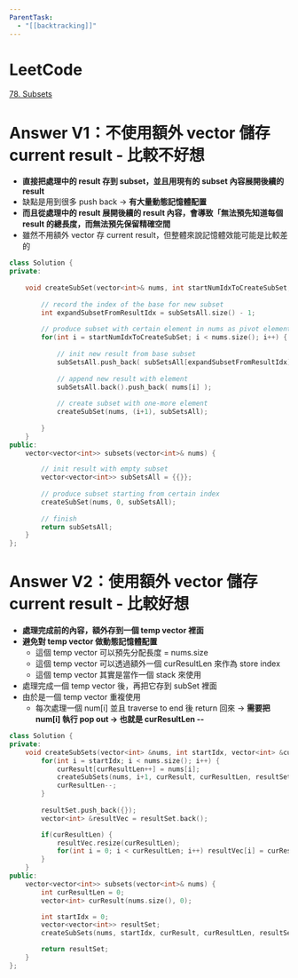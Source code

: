 ```yaml
---
ParentTask:
  - "[[backtracking]]"
---
```


# LeetCode
[78. Subsets](https://leetcode.com/problems/subsets/)

# Answer V1：不使用額外 vector 儲存 current result - 比較不好想
- **直接把處理中的 result 存到 subset，並且用現有的 subset 內容展開後續的 result**
- 缺點是用到很多 push back -> **有大量動態記憶體配置**
- **而且從處理中的 result 展開後續的 result 內容，會導致「無法預先知道每個 result 的總長度，而無法預先保留精確空間**
- 雖然不用額外 vector 存 current result，但整體來說記憶體效能可能是比較差的
```Cpp
class Solution {
private:
    
    void createSubSet(vector<int>& nums, int startNumIdxToCreateSubSet, vector<vector<int>>& subSetsAll) {
       
        // record the index of the base for new subset
        int expandSubsetFromResultIdx = subSetsAll.size() - 1;
        
        // produce subset with certain element in nums as pivot element
        for(int i = startNumIdxToCreateSubSet; i < nums.size(); i++) {
        
            // init new result from base subset
            subSetsAll.push_back( subSetsAll[expandSubsetFromResultIdx] );
            
            // append new result with element
            subSetsAll.back().push_back( nums[i] );
            
            // create subset with one-more element
            createSubSet(nums, (i+1), subSetsAll);
            
        }   
    }
public:
    vector<vector<int>> subsets(vector<int>& nums) {

        // init result with empty subset
        vector<vector<int>> subSetsAll = {{}};
        
        // produce subset starting from certain index
        createSubSet(nums, 0, subSetsAll);
        
        // finish
        return subSetsAll;
    }
};
``` 

# Answer V2：使用額外 vector 儲存 current result - 比較好想
- **處理完成前的內容，額外存到一個 temp vector 裡面**
- **避免對 temp vector 做動態記憶體配置**
	- 這個 temp vector 可以預先分配長度 = nums.size
	- 這個 temp vector 可以透過額外一個 curResultLen 來作為 store index
	- 這個 temp vector 其實是當作一個 stack 來使用
- 處理完成一個 temp vector 後，再把它存到 subSet 裡面
- 由於是一個 temp vector 重複使用
	- 每次處理一個 num[i] 並且 traverse to end 後 return 回來 -> **需要把 num[i] 執行 pop out -> 也就是 curResultLen --**
```Cpp
class Solution {
private:
    void createSubSets(vector<int> &nums, int startIdx, vector<int> &curResult, int curResultLen, vector<vector<int>> &resultSet) {
        for(int i = startIdx; i < nums.size(); i++) {
            curResult[curResultLen++] = nums[i];
            createSubSets(nums, i+1, curResult, curResultLen, resultSet);
            curResultLen--;
        }
        
        resultSet.push_back({});
        vector<int> &resultVec = resultSet.back();

        if(curResultLen) {
            resultVec.resize(curResultLen);
            for(int i = 0; i < curResultLen; i++) resultVec[i] = curResult[i];
        }
    }
public:
    vector<vector<int>> subsets(vector<int>& nums) {
        int curResultLen = 0;
        vector<int> curResult(nums.size(), 0);

        int startIdx = 0;
        vector<vector<int>> resultSet;
        createSubSets(nums, startIdx, curResult, curResultLen, resultSet);

        return resultSet;
    }
};
```